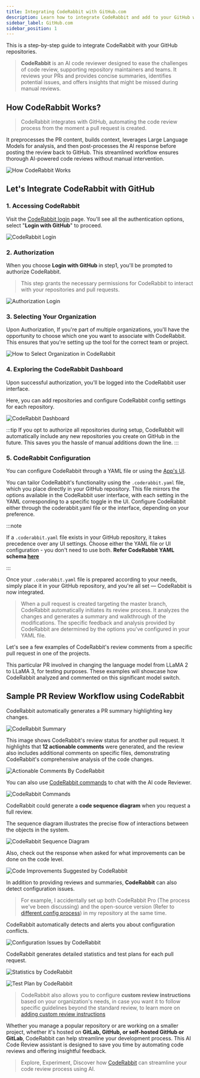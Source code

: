 ```yaml
---
title: Integrating CodeRabbit with GitHub.com
description: Learn how to integrate CodeRabbit and add to your GitHub workflow.
sidebar_label: GitHub.com
sidebar_position: 1
---
```


This is a step-by-step guide to integrate CodeRabbit with your GitHub repositories.

> **CodeRabbit** is an AI code reviewer designed to ease the challenges of code review, supporting repository maintainers and teams. It reviews your PRs and provides concise summaries, identifies potential issues, and offers insights that might be missed during manual reviews.

## How CodeRabbit Works?

> CodeRabbit integrates with GitHub, automating the code review process from the moment a pull request is created.

It preprocesses the PR content, builds context, leverages Large Language Models for analysis, and then post-processes the AI response before posting the review back to GitHub. This streamlined workflow ensures thorough AI-powered code reviews without manual intervention.

![How CodeRabbit Works](/img/integrations/how-codeRabbit-works.png)

## Let's Integrate CodeRabbit with GitHub

### 1. Accessing CodeRabbit

Visit the [CodeRabbit login](https://app.coderabbit.ai/login?free-trial) page. You'll see all the authentication options, select "**Login with GitHub**" to proceed.

![CodeRabbit Login](/img/integrations/login-self-hosted-github.png)

### 2. Authorization

When you choose **Login with GitHub** in step1, you'll be prompted to authorize CodeRabbit.

> This step grants the necessary permissions for CodeRabbit to interact with your repositories and pull requests.

![Authorization Login](/img/integrations/authorization-codeRabbit.png)

### 3. Selecting Your Organization

Upon Authorization, If you're part of multiple organizations, you'll have the opportunity to choose which one you want to associate with CodeRabbit. This ensures that you're setting up the tool for the correct team or project.

![How to Select Organization in CodeRabbit](/img/integrations/select-organization.png)

### 4. Exploring the CodeRabbit Dashboard

Upon successful authorization, you'll be logged into the CodeRabbit user interface.

Here, you can add repositories and configure CodeRabbit config settings for each repository.

![CodeRabbit Dashboard](/img/integrations/codeRabbit-dashboard.png)

:::tip
If you opt to authorize all repositories during setup, CodeRabbit will automatically include any new repositories you create on GitHub in the future. This saves you the hassle of manual additions down the line.
:::

### 5. CodeRabbit Configuration

You can configure CodeRabbit through a YAML file or using the [App's UI](https://app.coderabbit.ai/login).

You can tailor CodeRabbit's functionality using the `.coderabbit.yaml` file, which you place directly in your GitHub repository. This file mirrors the options available in the CodeRabbit user interface, with each setting in the YAML corresponding to a specific toggle in the UI. Configure CodeRabbit either through the coderabbit.yaml file or the interface, depending on your preference.

:::note

If a `.coderabbit.yaml` file exists in your GitHub repository, it takes precedence over any UI settings. Choose either the YAML file or UI configuration - you don't need to use both. **Refer CodeRabbit YAML schema [here](https://storage.googleapis.com/coderabbit_public_assets/schema.v2.json)**

:::

Once your `.coderabbit.yaml` file is prepared according to your needs, simply place it in your GitHub repository, and you're all set — CodeRabbit is now integrated.

> When a pull request is created targeting the master branch, CodeRabbit automatically initiates its review process. It analyzes the changes and generates a summary and walkthrough of the modifications. The specific feedback and analysis provided by CodeRabbit are determined by the options you've configured in your YAML file.

Let's see a few examples of CodeRabbit's review comments from a specific pull request in one of the projects.

This particular PR involved in changing the language model from LLaMA 2 to LLaMA 3, for testing purposes. These examples will showcase how CodeRabbit analyzed and commented on this significant model switch.

## Sample PR Review Workflow using CodeRabbit

CodeRabbit automatically generates a PR summary highlighting key changes.

![CodeRabbit Summary](/img/integrations/summary-by-codeRabbit.png)

This image shows CodeRabbit's review status for another pull request. It highlights that **12 actionable comments** were generated, and the review also includes additional comments on specific files, demonstrating CodeRabbit's comprehensive analysis of the code changes.

![Actionable Comments By CodeRabbit](/img/integrations/actionable-comments-by-coderabbit.png)

You can also use [CodeRabbit commands](https://docs.coderabbit.ai/guides/commands/) to chat with the AI code Reviewer.

![CodeRabbit Commands](/img/integrations/full-review.png)

CodeRabbit could generate a **code sequence diagram** when you request a full review.

The sequence diagram illustrates the precise flow of interactions between the objects in the system.

![CodeRabbit Sequence Diagram](/img/integrations/coderabbit-sequence-diagram.png)

Also, check out the response when asked for what improvements can be done on the code level.

![Code Improvements Suggested by CodeRabbit](/img/integrations/improvements.png)

In addition to providing reviews and summaries, **CodeRabbit** can also detect configuration issues.

> For example, I accidentally set up both CodeRabbit Pro (The process we've been discussing) and the open-source version (Refer to [different config process](https://github.com/coderabbitai/ai-pr-reviewer?tab=readme-ov-file#install-instructions)) in my repository at the same time.

CodeRabbit automatically detects and alerts you about configuration conflicts.

![Configuration Issues by CodeRabbit](/img/integrations/configuration.png)

CodeRabbit generates detailed statistics and test plans for each pull request.

![Statistics by CodeRabbit](/img/integrations/statistics.png)

![Test Plan by CodeRabbit](/img/integrations/test-plan.png)

> CodeRabbit also allows you to configure **custom review instructions** based on your organization's needs, in case you want it to follow specific guidelines beyond the standard review, to learn more on [adding custom review instructions](/guides/review-instructions)

Whether you manage a popular repository or are working on a smaller project, whether it's hosted on **GitLab, GitHub, or self-hosted GitHub or GitLab**, CodeRabbit can help streamline your development process. This AI Code Review assistant is designed to save you time by automating code reviews and offering insightful feedback.

> Explore, Experiment, Discover how [CodeRabbit](https://docs.coderabbit.ai/) can streamline your code review process using AI.
